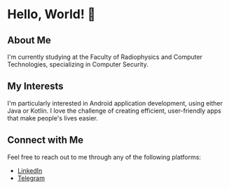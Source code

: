 # Hello, World! 👋

## About Me
I'm currently studying at the Faculty of Radiophysics and Computer Technologies, specializing in Computer Security.

## My Interests
I'm particularly interested in Android application development, using either Java or Kotlin. I love the challenge of creating efficient, user-friendly apps that make people's lives easier.

## Connect with Me
Feel free to reach out to me through any of the following platforms:

- [LinkedIn](https://www.linkedin.com/in/pavel-sushko-865914279/)
- [Telegram](https://t.me/pvelll)
